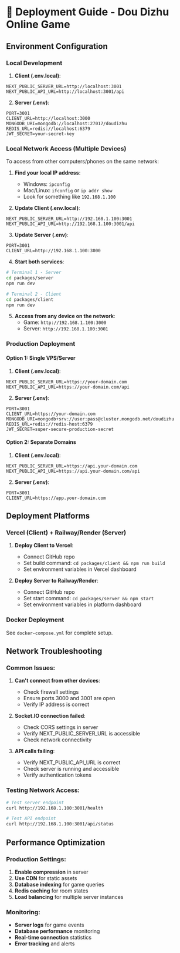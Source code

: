 # 🚀 Deployment Guide - Dou Dizhu Online Game

## Environment Configuration

### Local Development
1. **Client (.env.local)**:
```env
NEXT_PUBLIC_SERVER_URL=http://localhost:3001
NEXT_PUBLIC_API_URL=http://localhost:3001/api
```

2. **Server (.env)**:
```env
PORT=3001
CLIENT_URL=http://localhost:3000
MONGODB_URI=mongodb://localhost:27017/doudizhu
REDIS_URL=redis://localhost:6379
JWT_SECRET=your-secret-key
```

### Local Network Access (Multiple Devices)
To access from other computers/phones on the same network:

1. **Find your local IP address**:
   - Windows: `ipconfig`
   - Mac/Linux: `ifconfig` or `ip addr show`
   - Look for something like `192.168.1.100`

2. **Update Client (.env.local)**:
```env
NEXT_PUBLIC_SERVER_URL=http://192.168.1.100:3001
NEXT_PUBLIC_API_URL=http://192.168.1.100:3001/api
```

3. **Update Server (.env)**:
```env
PORT=3001
CLIENT_URL=http://192.168.1.100:3000
```

4. **Start both services**:
```bash
# Terminal 1 - Server
cd packages/server
npm run dev

# Terminal 2 - Client  
cd packages/client
npm run dev
```

5. **Access from any device on the network**:
   - Game: `http://192.168.1.100:3000`
   - Server: `http://192.168.1.100:3001`

### Production Deployment

#### Option 1: Single VPS/Server
1. **Client (.env.local)**:
```env
NEXT_PUBLIC_SERVER_URL=https://your-domain.com
NEXT_PUBLIC_API_URL=https://your-domain.com/api
```

2. **Server (.env)**:
```env
PORT=3001
CLIENT_URL=https://your-domain.com
MONGODB_URI=mongodb+srv://user:pass@cluster.mongodb.net/doudizhu
REDIS_URL=redis://redis-host:6379
JWT_SECRET=super-secure-production-secret
```

#### Option 2: Separate Domains
1. **Client (.env.local)**:
```env
NEXT_PUBLIC_SERVER_URL=https://api.your-domain.com
NEXT_PUBLIC_API_URL=https://api.your-domain.com/api
```

2. **Server (.env)**:
```env
PORT=3001
CLIENT_URL=https://app.your-domain.com
```

## Deployment Platforms

### Vercel (Client) + Railway/Render (Server)
1. **Deploy Client to Vercel**:
   - Connect GitHub repo
   - Set build command: `cd packages/client && npm run build`
   - Set environment variables in Vercel dashboard

2. **Deploy Server to Railway/Render**:
   - Connect GitHub repo
   - Set start command: `cd packages/server && npm start`
   - Set environment variables in platform dashboard

### Docker Deployment
See `docker-compose.yml` for complete setup.

## Network Troubleshooting

### Common Issues:
1. **Can't connect from other devices**:
   - Check firewall settings
   - Ensure ports 3000 and 3001 are open
   - Verify IP address is correct

2. **Socket.IO connection failed**:
   - Check CORS settings in server
   - Verify NEXT_PUBLIC_SERVER_URL is accessible
   - Check network connectivity

3. **API calls failing**:
   - Verify NEXT_PUBLIC_API_URL is correct
   - Check server is running and accessible
   - Verify authentication tokens

### Testing Network Access:
```bash
# Test server endpoint
curl http://192.168.1.100:3001/health

# Test API endpoint
curl http://192.168.1.100:3001/api/status
```

## Performance Optimization

### Production Settings:
1. **Enable compression** in server
2. **Use CDN** for static assets  
3. **Database indexing** for game queries
4. **Redis caching** for room states
5. **Load balancing** for multiple server instances

### Monitoring:
- **Server logs** for game events
- **Database performance** monitoring
- **Real-time connection** statistics
- **Error tracking** and alerts 